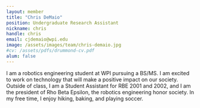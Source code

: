 ```yaml
---
layout: member
title: "Chris DeMaio"
position: Undergraduate Research Assistant
nickname: chris
handle: chris
email: cjdemaio@wpi.edu
image: /assets/images/team/chris-demaio.jpg
#cv: /assets/pdfs/drummond-cv.pdf
alum: false
---
```


I am a robotics engineering student at WPI pursuing a BS/MS. I am excited to work on technology that will make a positive impact on our society. Outside of class, I am a Student Assistant for RBE 2001 and 2002, and I am the president of Rho Beta Epsilon, the robotics engineering honor society. In my free time, I enjoy hiking, baking, and playing soccer.
